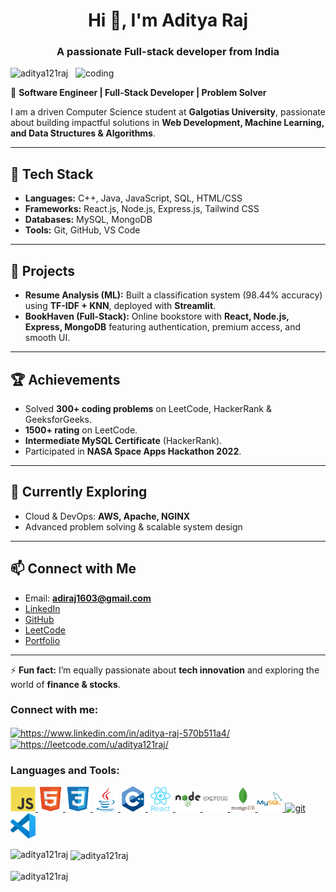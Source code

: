 <h1 align="center">Hi 👋, I'm Aditya Raj</h1>
<h3 align="center">A passionate Full-stack developer from India</h3>
<img align="right"alt="coding"width="400"src="https://user-images.githubusercontent.com/55389276/140866485-8fb1c876-9a8f-4d6a-98dc-08c4981eaf70.gif">

<p align="left"> <img src="https://komarev.com/ghpvc/?username=aditya121raj&label=Profile%20views&color=0e75b6&style=flat" alt="aditya121raj" /> </p> 

🚀 **Software Engineer | Full-Stack Developer | Problem Solver**  

I am a driven Computer Science student at **Galgotias University**, passionate about building impactful solutions in **Web Development, Machine Learning, and Data Structures & Algorithms**.  

---

## 🔧 Tech Stack  
- **Languages:** C++, Java, JavaScript, SQL, HTML/CSS  
- **Frameworks:** React.js, Node.js, Express.js, Tailwind CSS  
- **Databases:** MySQL, MongoDB  
- **Tools:** Git, GitHub, VS Code  

---

## 📌 Projects  
- **Resume Analysis (ML):** Built a classification system (98.44% accuracy) using **TF-IDF + KNN**, deployed with **Streamlit**.  
- **BookHaven (Full-Stack):** Online bookstore with **React, Node.js, Express, MongoDB** featuring authentication, premium access, and smooth UI.  

---

## 🏆 Achievements  
- Solved **300+ coding problems** on LeetCode, HackerRank & GeeksforGeeks.  
- **1500+ rating** on LeetCode.  
- **Intermediate MySQL Certificate** (HackerRank).  
- Participated in **NASA Space Apps Hackathon 2022**.  

---

## 🌱 Currently Exploring  
- Cloud & DevOps: **AWS, Apache, NGINX**  
- Advanced problem solving & scalable system design  

---

## 📫 Connect with Me  
- Email: **adiraj1603@gmail.com**  
- [LinkedIn](https://in.linkedin.com/in/aditya-raj-570b511a4)  
- [GitHub](https://github.com/Aditya121raj)  
- [LeetCode](https://leetcode.com/u/Aditya121raj/)  
- [Portfolio](https://website-five-beryl-39.vercel.app/)  

---

⚡ **Fun fact:** I’m equally passionate about **tech innovation** and exploring the world of **finance & stocks**.  


<h3 align="left">Connect with me:</h3>
<p align="left">
<a href="https://linkedin.com/in/https://www.linkedin.com/in/aditya-raj-570b511a4/" target="blank"><img align="center" src="https://raw.githubusercontent.com/rahuldkjain/github-profile-readme-generator/master/src/images/icons/Social/linked-in-alt.svg" alt="https://www.linkedin.com/in/aditya-raj-570b511a4/" height="30" width="40" /></a>
<a href="https://www.leetcode.com/https://leetcode.com/u/aditya121raj/" target="blank"><img align="center" src="https://raw.githubusercontent.com/rahuldkjain/github-profile-readme-generator/master/src/images/icons/Social/leet-code.svg" alt="https://leetcode.com/u/aditya121raj/" height="30" width="40" /></a>
</p>

<h3 align="left">Languages and Tools:</h3>
<p align="left"> 
  <!-- Languages -->
  <a href="https://developer.mozilla.org/en-US/docs/Web/JavaScript" target="_blank" rel="noreferrer"> 
    <img src="https://raw.githubusercontent.com/devicons/devicon/master/icons/javascript/javascript-original.svg" alt="javascript" width="40" height="40"/> 
  </a>
  <a href="https://www.w3.org/html/" target="_blank" rel="noreferrer"> 
    <img src="https://raw.githubusercontent.com/devicons/devicon/master/icons/html5/html5-original.svg" alt="html5" width="40" height="40"/> 
  </a>
  <a href="https://www.w3schools.com/css/" target="_blank" rel="noreferrer"> 
    <img src="https://raw.githubusercontent.com/devicons/devicon/master/icons/css3/css3-original.svg" alt="css3" width="40" height="40"/> 
  </a>
  <a href="https://www.java.com" target="_blank" rel="noreferrer"> 
    <img src="https://raw.githubusercontent.com/devicons/devicon/master/icons/java/java-original.svg" alt="java" width="40" height="40"/> 
  </a>
  <a href="https://www.cplusplus.com/" target="_blank" rel="noreferrer"> 
    <img src="https://raw.githubusercontent.com/devicons/devicon/master/icons/cplusplus/cplusplus-original.svg" alt="cplusplus" width="40" height="40"/> 
  </a>
  
  <!-- MERN Stack -->
  <a href="https://reactjs.org/" target="_blank" rel="noreferrer"> 
    <img src="https://raw.githubusercontent.com/devicons/devicon/master/icons/react/react-original-wordmark.svg" alt="react" width="40" height="40"/> 
  </a>
  <a href="https://nodejs.org" target="_blank" rel="noreferrer"> 
    <img src="https://raw.githubusercontent.com/devicons/devicon/master/icons/nodejs/nodejs-original-wordmark.svg" alt="nodejs" width="40" height="40"/> 
  </a>
  <a href="https://expressjs.com" target="_blank" rel="noreferrer"> 
    <img src="https://raw.githubusercontent.com/devicons/devicon/master/icons/express/express-original-wordmark.svg" alt="express" width="40" height="40"/> 
  </a>
  <a href="https://www.mongodb.com/" target="_blank" rel="noreferrer"> 
    <img src="https://raw.githubusercontent.com/devicons/devicon/master/icons/mongodb/mongodb-original-wordmark.svg" alt="mongodb" width="40" height="40"/> 
  </a>

  <!-- Databases -->
  <a href="https://www.mysql.com/" target="_blank" rel="noreferrer"> 
    <img src="https://raw.githubusercontent.com/devicons/devicon/master/icons/mysql/mysql-original-wordmark.svg" alt="mysql" width="40" height="40"/> 
  </a>

  <!-- Tools -->
  <a href="https://git-scm.com/" target="_blank" rel="noreferrer"> 
    <img src="https://www.vectorlogo.zone/logos/git-scm/git-scm-icon.svg" alt="git" width="40" height="40"/> 
  </a>
  <a href="https://code.visualstudio.com/" target="_blank" rel="noreferrer"> 
    <img src="https://raw.githubusercontent.com/devicons/devicon/master/icons/vscode/vscode-original.svg" alt="vs-code" width="40" height="40"/> 
  </a>
</p>


<p><img align="left" src="https://github-readme-stats.vercel.app/api/top-langs?username=aditya121raj&show_icons=true&locale=en&layout=compact" alt="aditya121raj" /></p>

<p>&nbsp;<img align="center" src="https://github-readme-stats.vercel.app/api?username=aditya121raj&show_icons=true&locale=en" alt="aditya121raj" /></p>

<p><img align="center" src="https://github-readme-streak-stats.herokuapp.com/?user=aditya121raj&" alt="aditya121raj" /></p>
